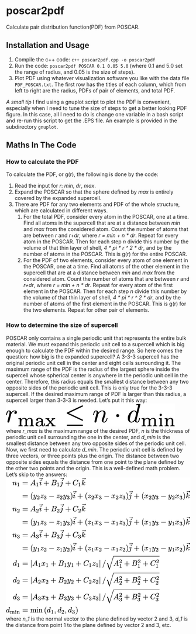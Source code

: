 # poscar2pdf
Calculate pair distribution function(PDF) from POSCAR.
## Installation and Usage
1. Compile the c++ code: `c++ poscar2pdf.cpp -o poscar2pdf`
2. Run the code: `poscar2pdf POSCAR 0.1 0.05 5.0` (where 0.1 and 5.0 set the range of radius, and 0.05 is the size of steps).
3. Plot PDF using whatever visualization software you like with the data file `PDF_POSCAR.txt`. The first row has the titles of each column, which from left to right are the radius, PDFs of pair of elements, and total PDF.

_A small tip_
I find using a gnuplot script to plot the PDF is convenient, especially when I need to tune the size of steps to get a better looking PDF figure. In this case, all I need to do is change one variable in a bash script and re-run this script to get the .EPS file. An example is provided in the subdirectory `gnuplot`.
## Maths In The Code
### How to calculate the PDF
To calculate the PDF, or g(r), the following is done by the code:
1. Read the input for *r*: *min*, *dr*, *max*.
2. Expand the POSCAR so that the sphere defined by *max* is entirely covered by the expanded supercell.
3. There are PDF for any two elements and PDF of the whole structure, which are calculated in different ways.
	1. For the total PDF, consider every atom in the POSCAR, one at a time. Find all atoms in the supercell that are at a distance between *min* and *max* from the considered atom. Count the number of atoms that are between *r* and *r+dr*, where *r = min + n \* dr*. Repeat for every atom in the POSCAR. Then for each step *n* divide this number by the volume of that thin layer of shell, *4 \* pi \* r ^ 2 \* dr*, and by the number of atoms in the POSCAR. This is g(r) for the entire POSCAR.
	2. For the PDF of two elements, consider every atom of one element in the POSCAR, one at a time. Find all atoms of the other element in the supercell that are at a distance between *min* and *max* from the considered atom. Count the number of atoms that are between *r* and *r+dr*, where *r = min + n \* dr*. Repeat for every atom of the first element in the POSCAR. Then for each step *n* divide this number by the volume of that thin layer of shell, *4 \* pi \* r ^ 2 \* dr*, and by the number of atoms of the first element in the POSCAR. This is g(r) for the two elements. Repeat for other pair of elements.
### How to determine the size of supercell
POSCAR only contains a single periodic unit that represents the entire bulk material. We must expand this periodic unit cell to a supercell which is big enough to calculate the PDF within the desired range. So here comes the question: how big is the expanded supercell?
A 3-3-3 supercell has the original periodic unit cell in the center and eight cells surrounding it. The maximum range of the PDF is the radius of the largest sphere inside the supercell whose spherical center is anywhere in the periodic unit cell in the center. Therefore, this radius equals the smallest distance between any two opposite sides of the periodic unit cell. This is only true for the 3-3-3 supercell. If the desired maximum range of PDF is larger than this radius, a supercell larger than 3-3-3 is needed. Let’s put it this way:
![](Image-1.png)
where *r\_max* is the maximum range of the desired PDF, *n* is the thickness of periodic unit cell surrounding the one in the center, and *d\_min* is the smallest distance between any two opposite sides of the periodic unit cell.
Now, we first need to calculate *d\_min*. The periodic unit cell is defined by three vectors, or three points plus the origin. The distance between two opposite sides equals the distance from one point to the plane defined by the other two points and the origin. This is a well-defined math problem. Let’s skip to the answers:
![](Image-2.png)
where *n\_1* is the normal vector to the plane defined by vector 2 and 3, *d\_1* is the distance from point 1 to the plane defined by vector 2 and 3, etc.
